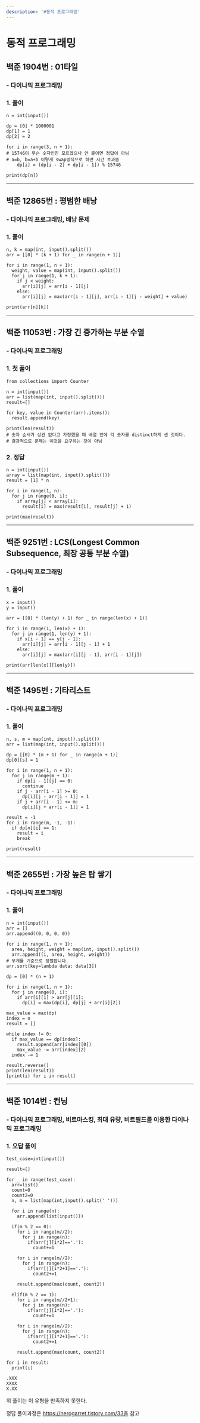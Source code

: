 ```yaml
---
description: '#동적 프로그래밍'
---
```


# 동적 프로그래밍

## 백준 1904번 : 01타일

### - 다이나믹 프로그래밍

### 1. 풀이
```text
n = int(input())

dp = [0] * 1000001
dp[1] = 1
dp[2] = 2

for i in range(3, n + 1):
# 15746이 무슨 숫자인진 모르겠으나 안 붙이면 정답이 아님
# a=b, b=a+b 이렇게 swap방식으로 하면 시간 초과뜸
    dp[i] = (dp[i - 2] + dp[i - 1]) % 15746

print(dp[n])
```

---

## 백준 12865번 : 평범한 배낭

### - 다이나믹 프로그래밍, 배낭 문제

### 1. 풀이
```text
n, k = map(int, input().split())
arr = [[0] * (k + 1) for _ in range(n + 1)]

for i in range(1, n + 1):
  weight, value = map(int, input().split())
  for j in range(1, k + 1):
    if j < weight:
      arr[i][j] = arr[i - 1][j]
    else:
      arr[i][j] = max(arr[i - 1][j], arr[i - 1][j - weight] + value)

print(arr[n][k])
```

---

## 백준 11053번 : 가장 긴 증가하는 부분 수열

### - 다이나믹 프로그래밍

### 1. 첫 풀이
```text
from collections import Counter

n = int(input())
arr = list(map(int, input().split()))
result=[]

for key, value in Counter(arr).items():
  result.append(key)

print(len(result))
# 숫자 순서가 상관 없다고 가정했을 때 배열 안에 각 숫자를 distinct하게 센 것이다.
# 결과적으로 문제는 이것을 요구하는 것이 아님
```

### 2. 정답
```text
n = int(input())
array = list(map(int, input().split()))
result = [1] * n

for i in range(1, n):
  for j in range(0, i):
    if array[j] < array[i]:
      result[i] = max(result[i], result[j] + 1)

print(max(result))
```

---

## 백준 9251번 : LCS(Longest Common Subsequence, 최장 공통 부분 수열)

### - 다이나믹 프로그래밍

### 1. 풀이
```text
x = input()
y = input()

arr = [[0] * (len(y) + 1) for _ in range(len(x) + 1)]

for i in range(1, len(x) + 1):
  for j in range(1, len(y) + 1):
    if x[i - 1] == y[j - 1]:
      arr[i][j] = arr[i - 1][j - 1] + 1
    else:
      arr[i][j] = max(arr[i][j - 1], arr[i - 1][j])

print(arr[len(x)][len(y)])
```

---

## 백준 1495번 : 기타리스트

### - 다이나믹 프로그래밍

### 1. 풀이

```text
n, s, m = map(int, input().split())
arr = list(map(int, input().split()))

dp = [[0] * (m + 1) for _ in range(n + 1)]
dp[0][s] = 1

for i in range(1, n + 1):
  for j in range(m + 1):
    if dp[i - 1][j] == 0:
      continue
    if j - arr[i - 1] >= 0:
      dp[i][j - arr[i - 1]] = 1
    if j + arr[i - 1] <= m:
      dp[i][j + arr[i - 1]] = 1

result = -1
for i in range(m, -1, -1):
  if dp[n][i] == 1:
    result = i
    break
    
print(result)
```

---

## 백준 2655번 : 가장 높은 탑 쌓기

### - 다이나믹 프로그래밍

### 1. 풀이

```text
n = int(input())
arr = []
arr.append((0, 0, 0, 0))

for i in range(1, n + 1):
  area, height, weight = map(int, input().split())
  arr.append((i, area, height, weight))
# 무게를 기준으로 정렬합니다.
arr.sort(key=lambda data: data[3])

dp = [0] * (n + 1)

for i in range(1, n + 1):
  for j in range(0, i):
    if arr[i][1] > arr[j][1]:
      dp[i] = max(dp[i], dp[j] + arr[i][2])

max_value = max(dp)
index = n
result = []

while index != 0:
  if max_value == dp[index]:
    result.append(arr[index][0])
    max_value -= arr[index][2]
  index -= 1
  
result.reverse()
print(len(result))
[print(i) for i in result]
```
---

## 백준 1014번 : 컨닝

### - 다이나믹 프로그래밍, 비트마스킹, 최대 유량, 비트필드를 이용한 다이나믹 프로그래밍

### 1. 오답 풀이
```text
test_case=int(input())

result=[]

for _ in range(test_case):
  arr=list()
  count=0
  count2=0
  n, m = list(map(int,input().split(' ')))

  for i in range(n):
    arr.append(list(input()))

  if(m % 2 == 0):
    for i in range(m//2):
      for j in range(n):
        if(arr[j][i*2]=='.'):
          count+=1

    for i in range(m//2):
      for j in range(n):
        if(arr[j][i*2+1]=='.'):
          count2+=1

    result.append(max(count, count2))
  
  elif(m % 2 == 1):
    for i in range(m//2+1):
      for j in range(n):
        if(arr[j][i*2]=='.'):
          count+=1

    for i in range(m//2):
      for j in range(n):
        if(arr[j][i*2+1]=='.'):
          count2+=1

    result.append(max(count, count2))

for i in result:
  print(i)
```
```text
.XXX
XXXX
X.XX
```
위 풀이는 이 유형을 만족하지 못한다.

정답 풀이과정은 https://nerogarret.tistory.com/33을 참고
